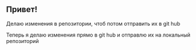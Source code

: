 ## Привет!

Делаю изменения в репозитории, чтоб потом отправить их в git hub

Теперь я делаю изменения прямо в git hub и отправлю их на локальный репозиторий

